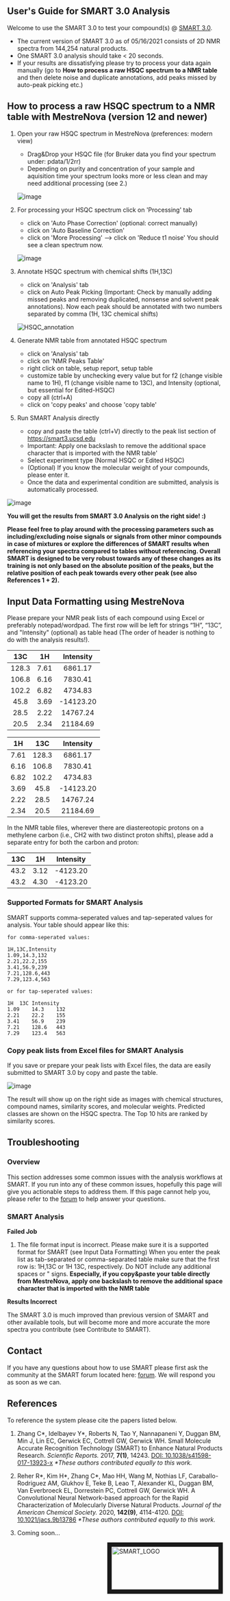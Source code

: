 ## User's Guide for SMART 3.0 Analysis

Welcome to use the SMART 3.0 to test your compound(s) @ [SMART 3.0](https://smart3.ucsd.edu/).

- The current version of SMART 3.0 as of 05/16/2021 consists of 2D NMR spectra from 144,254 natural products. 
- One SMART 3.0 analysis should take < 20 seconds.
- If your results are dissatisfying please try to process your data again manually (go to **How to process a raw HSQC spectrum to a NMR table** and then delete noise and duplicate annotations, add peaks missed by auto-peak picking etc.) 

## How to process a raw HSQC spectrum to a NMR table with MestreNova (version 12 and newer)

1. Open your raw HSQC spectrum in MestreNova (preferences: modern view)
    - Drag&Drop your HSQC file (for Bruker data you find your spectrum under: pdata/1/2rr)
    - Depending on purity and concentration of your sample and aquisition time your
      spectrum looks more or less clean and may need additional processing (see 2.)
      
    ![image](https://user-images.githubusercontent.com/57916837/70353294-f153a680-1821-11ea-96fb-85f3fea4f2b4.png)
2. For processing your HSQC spectrum click on 'Processing' tab
    - click on 'Auto Phase Correction' (optional: correct manually)
    - click on 'Auto Baseline Correction'
    - click on 'More Processing' --> click on 'Reduce t1 noise'
    You should see a clean spectrum now.
    
    ![image](https://user-images.githubusercontent.com/57916837/70353422-2b24ad00-1822-11ea-90a9-424dd2619d1a.png)
3.  Annotate HSQC spectrum with chemical shifts (1H,13C)
    - click on 'Analysis' tab
    - click on Auto Peak Picking (Important: Check by manually adding missed peaks and removing duplicated, nonsense and solvent peak         annotations).
    Now each peak should be annotated with two numbers separated by comma (1H, 13C chemical shifts)
    
    ![HSQC_annotation](https://user-images.githubusercontent.com/57916837/70353559-7939b080-1822-11ea-84ea-87cc07946574.png)
    
4. Generate NMR table from annotated HSQC spectrum
    - click on 'Analysis' tab
    - click on 'NMR Peaks Table'
    - right click on table, setup report, setup table
    - customize table by unchecking every value but for f2 (change visible name to 1H), f1 (change visible name to 13C), and Intensity (optional, but essential for Edited-HSQC)
    - copy all (ctrl+A)
    - click on 'copy peaks' and choose 'copy table'

5. Run SMART Analysis directly
    - copy and paste the table (ctrl+V) directly to the peak list section of https://smart3.ucsd.edu
    - Important: Apply one backslash to remove the additional space character that is imported with the NMR table'
    - Select experiment type (Normal HSQC or Edited HSQC)
    - (Optional) If you know the molecular weight of your compounds, please enter it.
    - Once the data and experimental condition are submitted, analysis is automatically processed.                                                                                                                            

![image](https://user-images.githubusercontent.com/51690359/118419405-bee1e600-b670-11eb-8d24-fd4170fd08c6.png)

    
**You will get the results from SMART 3.0 Analysis on the right side! :)**

**Please feel free to play around with the processing parameters such as including/excluding noise signals or signals from other minor compounds in case of mixtures or explore the differences of SMART results when referencing your spectra compared to tables without referencing. Overall SMART is designed to be very robust towards any of these changes as its training is not only based on the absolute position of the peaks, but the relative position of each peak towards every other peak (see also References 1 + 2).**

## Input Data Formatting using MestreNova

Please prepare your NMR peak lists of each compound using Excel or preferably notepad/wordpad. The first row will be left for strings “1H”, “13C”, and "Intensity" (optional) as table head (The order of header is nothing to do with the analysis results!).

|     13C    |      1H     |  Intensity  |
|:----------:|:-----------:|:-----------:|
|   128.3    |     7.61    |   6861.17   |
|   106.8    |     6.16    |   7830.41   |
|   102.2    |     6.82    |   4734.83   |
|    45.8    |     3.69    | -14123.20   |
|    28.5    |     2.22    |  14767.24   |
|    20.5    |     2.34    |  21184.69   |

|     1H     |     13C     |  Intensity  |
|:----------:|:-----------:|:-----------:|
|    7.61    |     128.3   |   6861.17   |
|   6.16     |     106.8   |   7830.41   |
|   6.82     |     102.2   |   4734.83   |
|    3.69    |     45.8    | -14123.20   |
|    2.22    |     28.5    |  14767.24   |
|    2.34    |     20.5    |  21184.69   |

In the NMR table files, wherever there are diastereotopic protons on a methylene carbon (i.e., CH2 with two distinct proton shifts), please add a separate entry for both the carbon and proton:

|     13C    |      1H     |  Intensity  |
|:----------:|:-----------:|:-----------:| 
| 43.2       | 3.12        | -4123.20    |
| 43.2       | 4.30        | -4123.20    |

### Supported Formats for SMART Analysis
SMART supports comma-seperated values and tap-seperated values for analysis. Your table should appear like this:

    for comma-seperated values:

    1H,13C,Intensity      
    1.09,14.3,132
    2.21,22.2,155 
    3.41,56.9,239
    7.21,128.6,443
    7.29,123.4,563
    
    or for tap-seperated values:
    
    1H	13C Intensity
    1.09	14.3    132
    2.21	22.2    155
    3.41	56.9    239
    7.21	128.6   443
    7.29	123.4   563


### Copy peak lists from Excel files for SMART Analysis
If you save or prepare your peak lists with Excel files, the data are easily submitted to SMART 3.0 by copy and paste the table. 

![image](https://user-images.githubusercontent.com/51690359/118434521-13e22400-b692-11eb-813e-7a8bc3303e54.png)


The result will show up on the right side as images with chemical structures, compound names, similarity scores, and molecular weights. Predicted classes are shown on the HSQC spectra. The Top 10 hits are ranked by similarity scores. 

## Troubleshooting

### Overview
This section addresses some common issues with the analysis workflows at SMART. If you run into any of these common issues, hopefully this page will give you actionable steps to address them. If this page cannot help you, please refer to the [forum](https://groups.google.com/forum/#!forum/smartnmr) to help answer your questions.

### SMART Analysis

**Failed Job**

1. The file format input is incorrect. Please make sure it is a supported format for SMART (see Input Data Formatting)
When you enter the peak list as tab-separated or comma-separated table make sure that the first row is:
1H,13C or 
1H    13C, respectively. Do NOT include any additional spaces or " signs.
**Especially, if you copy&paste your table directly from MestreNova, apply one backslash to remove the additional space character that is imported with the NMR table**

**Results Incorrect**

The SMART 3.0 is much improved than previous version of SMART and other available tools, but will become more and more accurate the more spectra you contribute (see Contribute to SMART).

## Contact

If you have any questions about how to use SMART please first ask the community at the SMART forum located here: [forum](https://groups.google.com/forum/#!forum/smartnmr). We will respond you as soon as we can. 

## References

To reference the system please cite the papers listed below.

1. Zhang C\*, Idelbayev Y\*, Roberts N, Tao Y, Nannapaneni Y, Duggan BM, Min J, Lin EC, Gerwick EC, Cottrell GW, Gerwick WH. Small Molecule Accurate Recognition Technology (SMART) to Enhance Natural Products Research. *Scientific Reports.* 2017, **7(1)**, 14243.  [DOI: 10.1038/s41598-017-13923-x](https://doi.org/10.1038/s41598-017-13923-x) *\*These authors contributed equally to this work.*

2. Reher R\*, Kim H\*, Zhang C\*, Mao HH, Wang M, Nothias LF, Caraballo-Rodriguez AM, Glukhov E, Teke B, Leao T, Alexander KL, Duggan BM, Van Everbroeck EL, Dorrestein PC, Cottrell GW, Gerwick WH. A Convolutional Neural Network-based approach for the Rapid Characterization of Molecularly Diverse Natural Products. *Journal of the American Chemical Society.* 2020, **142(9)**, 4114-4120.  [DOI: 10.1021/jacs.9b13786](https://doi.org/10.1021/jacs.9b13786) *\*These authors contributed equally to this work.*  

3. Coming soon...

<a href="https://smart.ucsd.edu/classic" target="_blank"><img src="https://user-images.githubusercontent.com/20175888/70386594-ecd8dc00-194e-11ea-8378-ba1929e90ae4.png" alt="SMART_LOGO" title="USE SMART" align="right" width="250" height="100" border="10" /></a>
